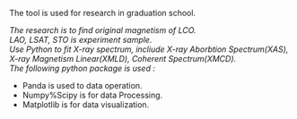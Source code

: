 The tool is used for research in graduation school.

*The research is to find original magnetism of LCO.* <br>
*LAO, LSAT, STO is experiment sample.*<br>
*Use Python to fit X-ray spectrum, incliude X-ray Aborbtion Spectrum(XAS), X-ray Magnetism Linear(XMLD), Coherent Spectrum(XMCD).*<br>
*The following python package is used :*
* Panda is used to data operation. 
* Numpy%Scipy is for data Processing. 
* Matplotlib is for data visualization.

  
